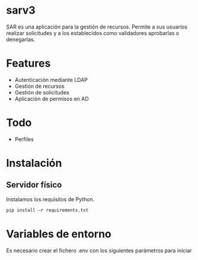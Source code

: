 # sarv3 
SAR es una aplicación para la gestión de recursos. Permite a sus usuarios realizar solicitudes y a los establecidos como validadores aprobarlas o denegarlas. 

# Features 
- Autenticación mediante LDAP 
- Gestión de recursos 
- Gestión de solicitudes 
- Aplicación de permisos en AD 

# Todo 
- Perfiles 

# Instalación  
## Servidor físico  
Instalamos los requisitos de Python.  

```bash 
pip install –r requirements.txt 
```
# Variables de entorno 
Es necesario crear el fichero .env con los siguientes parámetros para iniciar la aplicación.

```text 
| Variable                                     | Descripción                                                 | 
|----------------------------------------------|̣̣̣--------------------------------------------------------------|
|FLASK_APP=app                                 | nombre app flask                                             |
|FLASK_DATABASE_HOST=xxx.xxx.xxx.xxx           | IP de la base de datos SQL                                   |
|FLASK_DATABASE_USER=sql                       | Usuario de la base de datos SQL                              |
|FLASK_DATABASE_PASSWORD=Passw0rd$             | Contraseña de la base de datos SQL                           |
|FLASK_DATABASE=SARV3                          | Nombre de la base de datos SQL                               |
|FLASK_SECRET_KEY=yourseccret                  | Secreto para la sesión html                                  |
|FLASK_LDAP_SERVER=xxx.xxx.xxx.xxx             | IP del servidor LDAP                                         |
|FLASK_LDAP_ROOT_DN="dc=CHAOS,dc=GROUP"        | root DN del dominio                                          |
|FLASK_LDAP_USER="CN=user01,dc=CHAOS,dc=GROUP" | Usuario para lectura del LDAP                                 |
|FLASK_LDAP_PASSWORD=Passw0rd                  | Contraseña del usuario lectura LDAP                          |
|FLASK_LDAP_ATTRIBUTE=cn                       | Atributo usuario del LDAP                                            |
|FLASK_LDAP_ATTRIBUTE_MAIL=userPrincipalName   | Atributo Nombre completo del LDAP                            |
|--------------------------------------------------------------------------------------------------------------
```

Iniciamos la base de datos con el comando: 

```bash 
flask init-db 
```
Este comando creará las tablas en la base de dados indicada en las variables de entorno y creará las credenciales por defecto (usuario: admin, contraseña: password)  
Se recomienda crear un nuevo usuario e eliminar el existente durante el primer acceso.  
Una vez inicializada la base de datos podemos iniciar el servidor:
```bash 
gunicorn –w 4 –b 0.0.0.0:8000 app:create_app() 
```
Una vez iniciado podemos acceder a la url del servidor. 
http://localhost:8000 

Una vez iniciado podemos acceder a la url del servidor. 
http://localhost:8000 
